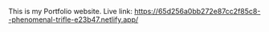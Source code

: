 This is my Portfolio website.
Live link:  https://65d256a0bb272e87cc2f85c8--phenomenal-trifle-e23b47.netlify.app/
